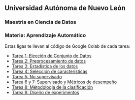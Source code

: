<!-- Tareas-->

## Universidad Autónoma de Nuevo León

### Maestria en Ciencia de Datos

### Materia: Aprendizaje Automático 

Estas ligas te llevan al código de Google Colab de cada tarea:

- [Tarea 1: Elección de Conjunto de Datos](https://colab.research.google.com/drive/1iCh89eNwcot7C-FQ1DPQEIR_hgyccvk4#scrollTo=r6ZXIZDA9eXz)
- [Tarea 2: Preprocesamiento de datos](https://colab.research.google.com/drive/1xzznJAamFd5Gch75WEvoLQ0UPNea0gA5#scrollTo=i6COOeWpyxpi)
- [Tarea 3: Estadistica de los datos ](https://colab.research.google.com/drive/1MK0d_HXsXhg2erh5-FoeiOp0wnrgXKkT?usp=sharing)
- [Tarea 4: Selección de caracteristicas](https://colab.research.google.com/drive/1tHiHd5jPOaBfRLD3iOyRu5-y33TaceDP#scrollTo=4HEkWmGBImZv)
- [Tarea 5: No supervisado](https://colab.research.google.com/drive/1M9xkqeTkwx0mpqAh0ytrQwe3lZz-QZ6W#scrollTo=dRXmWoaz3UQw)
- [Tarea 6 y 7: Supervisado y Métricos de desempeño](https://colab.research.google.com/drive/10JTmmg7u3Hyx2i2BfxuxGZMwrLfeKK1c#scrollTo=ICGhntGjTbJc)
- [Tarea 8: Métodologia de la clasificación](https://colab.research.google.com/drive/1KdiInrbZZ3j5pY1RKdy_9FyCluyFpfBV#scrollTo=raLSy6Hc0dXr)
- [Tarea 9: Diseño de experimentos](https://colab.research.google.com/drive/1a2s_Eu-15u9CMagPOaxB4T6QtjMXVJxj#scrollTo=G2s_hHUySeE3)
